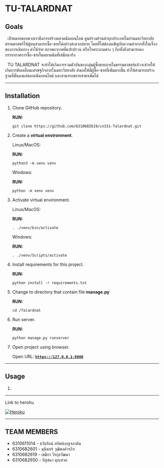 # TU-TALARDNAT

## Goals

&nbsp; เป้าหมายของพวกเราคือการสร้างตลาดนัดออนไลน์ ศูนย์รวมร้านค้าทุกประเภทในย่านมหาวิทยาลัยธรรมศาสตร์ให้ผู้คนสามารถซื้อ-ขายได้อย่างสะดวกสบาย โดยที่ไม่ต้องเผชิญกับความลำบากทั้งในเรื่องของการเดินทาง ค่าใช้จ่าย สภาพอากาศที่แปรปรวน หรือโรคระบาดต่าง ๆ อีกทั้งยังสามารถคงบรรยากาศการซื้อ-ขายในตลาดนัดที่เสมือนจริง<br>

&nbsp; TU TALARDNAT จะทำให้เกิดการรวมตัวกันของกลุ่มผู้ซื้อขายภายในธรรมศาสตร์แล้วจะช่วยให้เกิดการขับเคลื่อนเศรษฐกิจภายในมหาวิทยาลัย ส่งผลให้มีผู้ซื้อ-ขายที่เพิ่มมากขึ้น ทำให้สามารถสร้างฐานที่มั่นคงแก่ตลาดนัดออนไลน์ และสามารถขยายสาขาเพิ่มได้

-------
## Installation

1. Clone GitHub repository.

    **RUN:**
    ```console
    git clone https://github.com/6310682619/cn331-Talardnat.git
    ```

2. Create a **virtual environment**.

    Linux/MacOS:

   **RUN:**

   ```console
   python3 -m venv venv
   ```

   Windows:

   **RUN:**

   ```console
   python -m venv venv
   ```

3. Activate virtual environment.

    Linux/MacOS:

   **RUN:**

   ```console
   . ./venv/bin/activate
   ```

   Windows:

   **RUN:**

   ```console
   . ./venv/Scripts/activate
   ```

4. Install requirements for this project.

   **RUN:**

    ```console
    python install -r requirements.txt
    ```
5. Change to directory that contain file **manage.py**

    **RUN:**

    ```console
    cd /Talardnat
    ```

6. Run server.

    **RUN:**

    ```console
    python manage.py runserver
    ```

7. Open project using browser.

   Open URL: [**`https://127.0.0.1:8000`**](https://127.0.0.1:8000)

------
## Usage
1. 
-----
Link to herohu<br>

[![Heroku](https://img.shields.io/badge/heroku-%23430098.svg?style=for-the-badge&logo=heroku&logoColor=white)](https://tu-talardnat.herokuapp.com/)

-----
## TEAM MEMBERS

- 6310611014 - ชวันรัตน์ ทรัพย์เบญจภาคิน
- 6310682601 - มุนินทร์ วุฒิพงศ์วรกิจ
- 6310682619 - เขมิกา วีรกุลวัฒนา
- 6310682650 - รัญชนา ศุภเสวต
